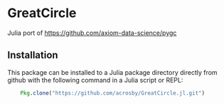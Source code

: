 # GreatCircle

Julia port of https://github.com/axiom-data-science/pygc

## Installation

This package can be installed to a Julia package directory directly from github with the following command in a Julia script or REPL:

```julia
    Pkg.clone("https://github.com/acrosby/GreatCircle.jl.git")
```
